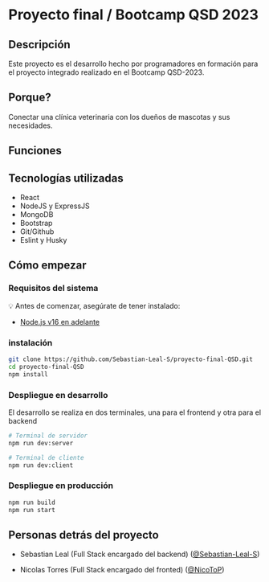 # Proyecto final / Bootcamp QSD 2023

<!-- ToDo: Insertar logo  -->

<!-- ToDo: Insertar imagen de la pagina desplegada -->

## Descripción
<!-- ToDo: Mejorar la descripción -->
Este proyecto es el desarrollo hecho por programadores en formación para el proyecto integrado realizado en el Bootcamp QSD-2023.

## Porque?

Conectar una clínica veterinaria con los dueños de mascotas y sus necesidades.

## Funciones

<!-- ToDo: Listar las principales funcionalidades -->

## Tecnologías utilizadas

- React
- NodeJS y ExpressJS
- MongoDB
- Bootstrap 
- Git/Github
- Eslint y Husky

## Cómo empezar

### Requisitos del sistema

:bulb: Antes de comenzar, asegúrate de tener instalado:

* [Node.js v16 en adelante](https://nodejs.org/en/download/)

### instalación

```bash
git clone https://github.com/Sebastian-Leal-S/proyecto-final-QSD.git
cd proyecto-final-QSD
npm install
```

### Despliegue en desarrollo

El desarrollo se realiza en dos terminales, una para el frontend y otra para el backend

```bash
# Terminal de servidor
npm run dev:server
```

```bash
# Terminal de cliente
npm run dev:client
```

### Despliegue en producción

```bash
npm run build
npm run start
```

## Personas detrás del proyecto

- Sebastian Leal (Full Stack encargado del backend) ([@Sebastian-Leal-S](https://github.com/Sebastian-Leal-S/))
<!-- /* cspell: disable-next-line */ -->
- Nicolas Torres (Full Stack encargado del fronted) ([@NicoToP](https://github.com/NicoToP))
